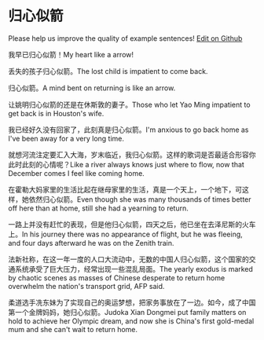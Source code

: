 # 归心似箭

Please help us improve the quality of example sentences! [Edit on Github](https://github.com/jiyushe/jiyu-example-sentence-source/blob/main/chinese/guixinsijian.md)

<p><span class="chinese">我早已归心似箭！</span><span class="english">My heart like a arrow!</span></p>

<p><span class="chinese">丢失的孩子归心似箭。</span><span class="english">The lost child is impatient to come back.</span></p>

<p><span class="chinese">归心似箭。</span><span class="english">A mind bent on returning is like an arrow.</span></p>

<p><span class="chinese">让姚明归心似箭的还是在休斯敦的妻子。</span><span class="english">Those who let Yao Ming impatient to get back is in Houston's wife.</span></p>

<p><span class="chinese">我已经好久没有回家了，此刻真是归心似箭。</span><span class="english">I'm anxious to go back home as I've been away for a very long time.</span></p>

<p><span class="chinese">就想河流注定要汇入大海，岁末临近，我归心似箭。这样的歌词是否最适合形容你此时此刻的心情呢？</span><span class="english">Like a river always knows just where to flow, now that December comes I feel like coming home.</span></p>

<p><span class="chinese">在霍勒大妈家里的生活比起在继母家里的生活，真是一个天上，一个地下，可这样，她依然归心似箭。</span><span class="english">Even though she was many thousands of times better off here than at home, still she had a yearning to return.</span></p>

<p><span class="chinese">一路上并没有赶忙的表现，但是他归心似箭，四天之后，他已坐在去泽尼斯的火车上。</span><span class="english">In his journey there was no appearance of flight, but he was fleeing, and four days afterward he was on the Zenith train.</span></p>

<p><span class="chinese">法新社称，在这一年一度的人口大流动中，无数的中国人归心似箭，这个国家的交通系统承受了巨大压力，经常出现一些混乱局面。</span><span class="english">The yearly exodus is marked by chaotic scenes as masses of Chinese desperate to return home overwhelm the nation's transport grid, AFP said.</span></p>

<p><span class="chinese">柔道选手冼东妹为了实现自己的奥运梦想，把家务事放在了一边。如今，成了中国第一个金牌妈妈，她归心似箭。</span><span class="english">Judoka Xian Dongmei put family matters on hold to achieve her Olympic dream, and now she is China's first gold-medal mum and she can't wait to return home.</span></p>

